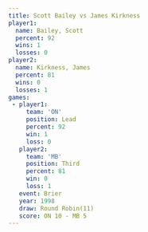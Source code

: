 ```yaml
---
title: Scott Bailey vs James Kirkness
player1:               
  name: Bailey, Scott  
  percent: 92          
  wins: 1              
  losses: 0            
player2:               
  name: Kirkness, James
  percent: 81          
  wins: 0              
  losses: 1            
games:
 - player1:        
     team: 'ON'    
     position: Lead
     percent: 92   
     win: 1        
     loss: 0       
   player2:         
     team: 'MB'     
     position: Third
     percent: 81    
     win: 0         
     loss: 1        
   event: Brier         
   year: 1998           
   draw: Round Robin(11)
   score: ON 10 - MB 5  
---
```

